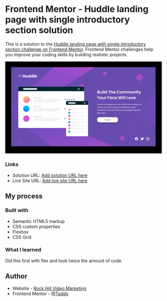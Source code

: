 # Frontend Mentor - Huddle landing page with single introductory section solution

This is a solution to the [Huddle landing page with single introductory section challenge on Frontend Mentor](https://www.frontendmentor.io/challenges/huddle-landing-page-with-a-single-introductory-section-B_2Wvxgi0). Frontend Mentor challenges help you improve your coding skills by building realistic projects. 




![](./images/screen.jpg)


### Links

- Solution URL: [Add solution URL here](https://github.com/palmettophoto/huddle_landing-page/)
- Live Site URL: [Add live site URL here](https://palmettophoto.github.io/huddle_landing-page/;
)

## My process

### Built with

- Semantic HTML5 markup
- CSS custom properties
- Flexbox
- CSS Grid


### What I learned

Did this first with flex and took twice the amount of code.

## Author

- Website - [Rock Hill Video Marketing](https://rockhillvideomarketing.com)
- Frontend Mentor - [@Taddo](https://www.frontendmentor.io/profile/taddo)


